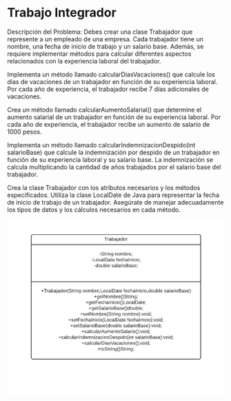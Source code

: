 <!DOCTYPE html>
<html lang="en">
<head>
    <meta charset="UTF-8">
    <meta name="viewport" content="width=device-width, initial-scale=1.0">
    
</head>
<body>
    <h1>Trabajo Integrador</h1>
    Descripción del Problema:
Debes crear una clase Trabajador que represente a un empleado de una empresa. Cada trabajador tiene un nombre, una fecha de inicio de trabajo y un salario base. Además, se requiere implementar métodos para calcular diferentes aspectos relacionados con la experiencia laboral del trabajador.

Implementa un método llamado calcularDiasVacaciones() que calcule los días de vacaciones de un trabajador en función de su experiencia laboral. Por cada año de experiencia, el trabajador recibe 7 días adicionales de vacaciones.

Crea un método llamado calcularAumentoSalarial() que determine el aumento salarial de un trabajador en función de su experiencia laboral. Por cada año de experiencia, el trabajador recibe un aumento de salario de 1000 pesos.

Implementa un método llamado calcularIndemnizacionDespido(int salarioBase) que calcule la indemnización por despido de un trabajador en función de su experiencia laboral y su salario base. La indemnización se calcula multiplicando la cantidad de años trabajados por el salario base del trabajador.

Crea la clase Trabajador con los atributos necesarios y los métodos especificados.
Utiliza la clase LocalDate de Java para representar la fecha de inicio de trabajo de un trabajador.
Asegúrate de manejar adecuadamente los tipos de datos y los cálculos necesarios en cada método.

<img src="diagramaClases.png" alt="">
  
    
    
    
</body>
</html>
